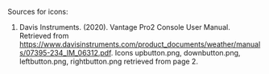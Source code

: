 Sources for icons:

1. Davis Instruments. (2020). Vantage Pro2 Console User Manual. Retrieved from https://www.davisinstruments.com/product_documents/weather/manuals/07395-234_IM_06312.pdf. Icons upbutton.png, downbutton.png, leftbutton.png, rightbutton.png retrieved from page 2.
